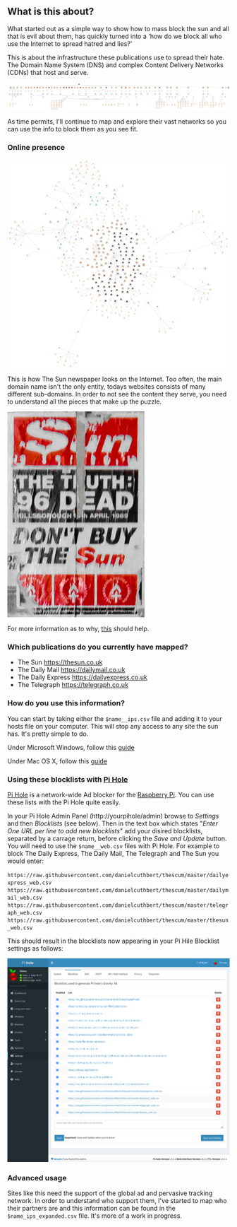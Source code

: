 ## What is this about?

What started out as a simple way to show how to mass block the sun and all that is evil about them, has quickly turned into a 'how do we block all who use the Internet to spread hatred and lies?'

This is about the infrastructure these publications use to spread their hate. The Domain Name System (DNS) and complex Content Delivery Networks (CDNs) that host and serve. 

![dailymail](img/dailymail.png)

As time permits, I'll continue to map and explore their vast networks so you can use the info to block them as you see fit. 

### Online presence

![thesun](img/thesun-web.jpg)

This is how The Sun newspaper looks on the Internet. Too often, the main domain name isn't the only entity, todays websites consists of many different sub-domains. In order to not see the content they serve, you need to understand all the pieces that make up the puzzle. 

![The_Sun_Liverpool](img/The_Sun_Liverpool.jpg)

For more information as to why, [this](https://www.vice.com/en_uk/article/gyzmzb/boycott-the-sun-ban-merseyside-uk) should help.

### Which publications do you currently have mapped?

- The Sun https://thesun.co.uk
- The Daily Mail https://dailymail.co.uk
- The Daily Express https://dailyexpress.co.uk
- The Telegraph https://telegraph.co.uk

### How do you use this information?

You can start by taking either the `$name__ips.csv` file and adding it to your hosts file on your computer. This will stop any access to any site the sun has. It's pretty simple to do. 

Under Microsoft Windows, follow this [guide](https://gist.github.com/zenorocha/18b10a14b2deb214dc4ce43a2d2e2992)

Under Mac OS X, follow this [guide](https://www.hostinger.co.uk/tutorials/how-to-edit-hosts-file-macos) 

### Using these blocklists with [Pi Hole](https://pi-hole.net/)

[Pi Hole](https://pi-hole.net/) is a network-wide Ad blocker for the [Raspberry Pi](https://www.raspberrypi.org/). You can use these lists with the Pi Hole quite easily.

In your Pi Hole Admin Panel (http://yourpihole/admin) browse to _Settings_ and then _Blocklists_ (see below). Then in the text box which states "_Enter One URL per line to add new blocklists_" add your disired blocklists, separated by a carrage return, before clicking the _Save and Update_ button. You will need to use the `$name__web.csv` files with Pi Hole. For example to block The Daily Express, The Daily Mail, The Telegraph and The Sun you would enter:

`https://raw.githubusercontent.com/danielcuthbert/thescum/master/dailyexpress_web.csv`
`https://raw.githubusercontent.com/danielcuthbert/thescum/master/dailymail_web.csv`
`https://raw.githubusercontent.com/danielcuthbert/thescum/master/telegraph_web.csv`
`https://raw.githubusercontent.com/danielcuthbert/thescum/master/thesun_web.csv`

This should result in the blocklists now appearing in your Pi Hile Blocklist settings as follows:

![Pi Hole Settings](img/pihole-bl-settings-blr.png)

### Advanced usage

Sites like this need the support of the global ad and pervasive tracking network. In order to understand who support them, I've started to map who their partners are and this information can be found in the `$name_ips_expanded.csv` file. It's more of a work in progress. 
